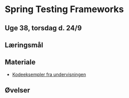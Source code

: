 
<!-- JS use if these pages are used as githubpages. can be deleted if used elsewhere -->
<script src="https://code.jquery.com/jquery-3.2.1.min.js"></script>
<script src="script.js"></script>

# Spring Testing Frameworks 

## Uge 38, torsdag d. 24/9

## Læringsmål

## Materiale
* [Kodeeksempler fra undervisningen]()


## Øvelser

 
